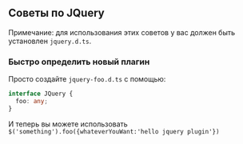 ## Советы по JQuery

Примечание: для использования этих советов у вас должен быть установлен `jquery.d.ts`.

### Быстро определить новый плагин

Просто создайте `jquery-foo.d.ts` с помощью:

```ts
interface JQuery {
  foo: any;
}
```

И теперь вы можете использовать `$('something').foo({whateverYouWant:'hello jquery plugin'})`
